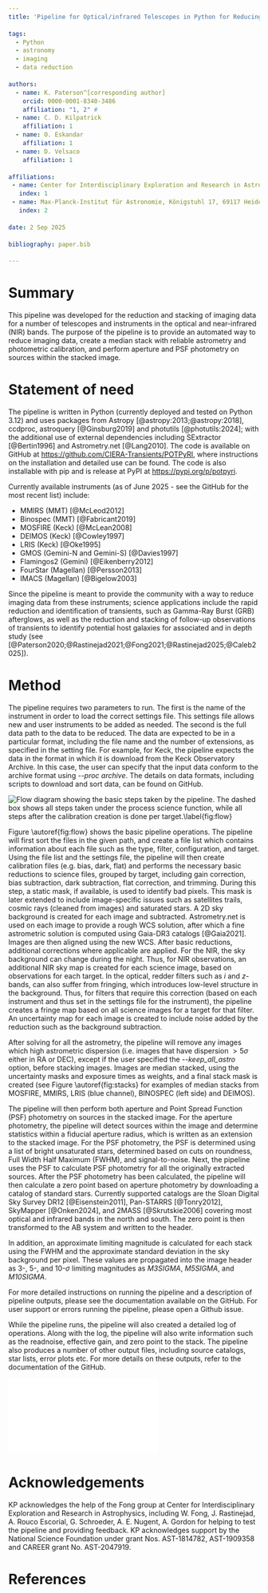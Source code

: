 ```yaml
---
title: 'Pipeline for Optical/infrared Telescopes in Python for Reducing Images (POTPyRI)'

tags:
  - Python
  - astronomy
  - imaging
  - data reduction

authors:
  - name: K. Paterson^[corresponding author]
    orcid: 0000-0001-8340-3486
    affiliation: "1, 2" #
  - name: C. D. Kilpatrick
    affiliation: 1
  - name: O. Eskandar
    affiliation: 1
  - name: D. Velsaco
    affiliation: 1

affiliations:
 - name: Center for Interdisciplinary Exploration and Research in Astrophysics and Department of Physics and Astronomy, Northwestern University, 1800 Sherman Ave, Evanston, IL 60201, USA
   index: 1
 - name: Max-Planck-Institut für Astronomie, Königstuhl 17, 69117 Heidelberg, Germany
   index: 2

date: 2 Sep 2025

bibliography: paper.bib

---
```


# Summary

This pipeline was developed for the reduction and stacking of imaging data for a number of telescopes and instruments in the optical and near-infrared (NIR) bands. The purpose of the pipeline is to provide an automated way to reduce imaging data, create a median stack with reliable astrometry and photometric calibration, and perform aperture and PSF photometry on sources within the stacked image.

# Statement of need

The pipeline is written in Python (currently deployed and tested on Python 3.12) and uses packages from Astropy [@astropy:2013;@astropy:2018], ccdproc, astroquery [@Ginsburg2019] and photutils [@photutils:2024]; with the additional use of external dependencies including SExtractor [@Bertin1996] and Astrometry.net [@Lang2010]. The code is available on GitHub at https://github.com/CIERA-Transients/POTPyRI, where instructions on the installation and detailed use can be found. The code is also installable with pip and is release at PyPI at https://pypi.org/p/potpyri.

Currently available instruments (as of June 2025 - see the GitHub for the most recent list) include:
 - MMIRS (MMT) [@McLeod2012]
 - Binospec (MMT) [@Fabricant2019]
 - MOSFIRE (Keck) [@McLean2008]
 - DEIMOS (Keck) [@Cowley1997]
 - LRIS (Keck) [@Oke1995]
 - GMOS (Gemini-N and Gemini-S) [@Davies1997]
 - Flamingos2 (Gemini) [@Eikenberry2012]
 - FourStar (Magellan) [@Persson2013]
 - IMACS (Magellan) [@Bigelow2003]

Since the pipeline is meant to provide the community with a way to reduce imaging data from these instruments; science applications include the rapid reduction and identification of transients, such as Gamma-Ray Burst (GRB) afterglows, as well as the reduction and stacking of follow-up observations of transients to identify potential host galaxies for associated and in depth study (see [@Paterson2020;@Rastinejad2021;@Fong2021;@Rastinejad2025;@Caleb2025]).

# Method

The pipeline requires two parameters to run. The first is the name of the instrument in order to load the correct settings file. This settings file allows new and user instruments to be added as needed. The second is the full data path to the data to be reduced. The data are expected to be in a particular format, including the file name and the number of extensions, as specified in the setting file. For example, for Keck, the pipeline expects the data in the format in which it is download from the Keck Observatory Archive.  In this case, the user can specify that the input data conform to the archive format using *--proc archive*. The details on data formats, including scripts to download and sort data, can be found on GitHub. 

![Flow diagram showing the basic steps taken by the pipeline. The dashed box shows all steps taken under the process science function, while all steps after the calibration creation is done per target.\label{fig:flow}](../images/Pipeline_flow_diagram.pdf&width=300)

Figure \autoref{fig:flow} shows the basic pipeline operations. The pipeline will first sort the files in the given path, and create a file list which contains information about each file such as the type, filter, configuration, and target. Using the file list and the settings file, the pipeline will then create calibration files (e.g. bias, dark, flat) and performs the necessary basic reductions to science files, grouped by target, including gain correction, bias subtraction, dark subtraction, flat correction, and trimming. During this step, a static mask, if available, is used to identify bad pixels. This mask is later extended to include image-specific issues such as satellites trails, cosmic rays (cleaned from images) and saturated stars. A 2D sky background is created for each image and subtracted. Astrometry.net is used on each image to provide a rough WCS solution, after which a fine astrometric solution is computed using Gaia-DR3 catalogs [@Gaia2021]. Images are then aligned using the new WCS. After basic reductions, additional corrections where applicable are applied. For the NIR, the sky background can change during the night. Thus, for NIR observations, an additional NIR sky map is created for each science image, based on observations for each target. In the optical, redder filters such as $i$ and $z$-bands, can also suffer from fringing, which introduces low-level structure in the background. Thus, for filters that require this correction (based on each instrument and thus set in the settings file for the instrument), the pipeline creates a fringe map based on all science images for a target for that filter. An uncertainty map for each image is created to include noise added by the reduction such as the background subtraction.

After solving for all the astrometry, the pipeline will remove any images which high astrometric dispersion (i.e. images that have dispersion $>5\sigma$ either in RA or DEC), except if the user specified the *--keep\_all\_astro* option, before stacking images. Images are median stacked, using the uncertainty masks and exposure times as weights, and a final stack mask is created (see Figure \autoref{fig:stacks} for examples of median stacks from MOSFIRE, MMIRS, LRIS (blue channel), BINOSPEC (left side) and DEIMOS).

The pipeline will then perform both aperture and Point Spread Function (PSF) photometry on sources in the stacked image. For the aperture photometry, the pipeline will detect sources within the image and determine statistics within a fiducial aperture radius, which is written as an extension to the stacked image. For the PSF photometry, the PSF is determined using a list of bright unsaturated stars, determined based on cuts on roundness, Full Width Half Maximum (FWHM), and signal-to-noise.
Next, the pipeline uses the PSF to calculate PSF photometry for all the originally extracted sources. After the PSF photometry has been calculated, the pipeline will then calculate a zero point based on aperture photometry by downloading a catalog of standard stars. Currently supported catalogs are the Sloan Digital Sky Survey DR12 [@Eisenstein2011], Pan-STARRS [@Tonry2012], SkyMapper [@Onken2024],  and 2MASS [@Skrutskie2006] covering most optical and infrared bands in the north and south. The zero point is then transformed to the AB system and written to the header.

In addition, an approximate limiting magnitude is calculated for each stack using the FWHM and the approximate standard deviation in the sky background per pixel.  These values are propagated into the image header as 3-, 5-, and 10-$\sigma$ limiting magnitudes as *M3SIGMA*, *M5SIGMA*, and *M10SIGMA*.

For more detailed instructions on running the pipeline and a description of pipeline outputs, please see the documentation available on the GitHub. For user support or errors running the pipeline, please open a Github issue.

While the pipeline runs, the pipeline will also created a detailed log of operations. Along with the log, the pipeline will also write information such as the readnoise, effective gain, and zero point to the stack. The pipeline also produces a number of other output files, including source catalogs, star lists, error plots etc. For more details on these outputs, refer to the documentation of the GitHub.

![Examples of stacks produced by the pipeline from MOSFIRE, MMIRS, LRIS (blue side), BINOSPEC (left side) and DEIMOS data. The position of Gaia DR3 stars are shown by the green circles.\label{fig:stacks}](../images/Stack_examples.pdf)

# Acknowledgements

KP acknowledges the help of the Fong group at Center for Interdisciplinary Exploration and Research in Astrophysics, including W. Fong, J. Rastinejad, A. Rouco Escorial, G. Schroeder, A. E. Nugent, A. Gordon for helping to test the pipeline and providing feedback. KP acknowledges support by the National Science Foundation under grant Nos. AST-1814782, AST-1909358 and CAREER grant No. AST-2047919.

# References
